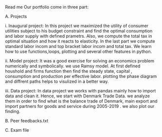 Read me
Our portfolio come in three part:

A. Projects

i. Inaugural project: In this project we maximized the utility of consumer utilities subject to his budget constraint and find the optimal consumption and labor supply with defined prametrs. Also, we compute the total tax in optimal situation and how it reacts to elasticity. In the last part we compute standard labor incom and top bracket labor incom and total tax. We learn how to use functions,loops, plotting and several other features in python.

ii. Model project: It was a good exercise for solving an economics problem numerically and symbolically. we use Ramsy model. At first defined houshold and firms function then find the steady state, capital , consumption and production per effective labor. plotting the phase diagram and diffrent paths helps to visulized in a better way.

iii. Data project: In data project we works with pandas mainly how to import data and clean it. Hence, we start with Denmark Trade Data. we analyze them in order to find what is the balance trade of Denmark, main export and import partners for goods and service during 2005-2019 . we also plot our finding.

B. Peer feedbacks.txt

C. Exam file
